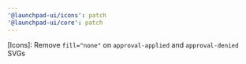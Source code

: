 ```yaml
---
'@launchpad-ui/icons': patch
'@launchpad-ui/core': patch
---
```


[Icons]: Remove `fill="none"` on `approval-applied` and `approval-denied` SVGs
